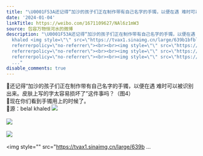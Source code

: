 ```yaml
---
title: "\U0001F53A还记得“加沙的孩子们正在制作带有自己名字的手镯，以便在遇 难时可以被识别出来。皮肤上写的字太容易损坏了”这件事吗？（图4）\U0001F53A现在你们看到手镯用上的..."
date: '2024-01-04'
linkTitle: https://weibo.com/1671109627/NAl6z1mW3
source: 包容万物恒河水的微博
description: "\U0001F53A还记得“加沙的孩子们正在制作带有自己名字的手镯，以便在遇 难时可以被识别出来。皮肤上写的字太容易损坏了”这件事吗？（图4）<br>\U0001F53A现在你们看到手镯用上的时候了。<br>\U0001F53A源：belal
  khaled <img style=\"\" src=\"https://tvax1.sinaimg.cn/large/639b1bfbly1hli18uzv4tj20gt0j27c3.jpg\"
  referrerpolicy=\"no-referrer\"><br><br><img style=\"\" src=\"https://tvax2.sinaimg.cn/large/639b1bfbly1hli17gdfsoj20ly09fwih.jpg\"
  referrerpolicy=\"no-referrer\"><br><br><img style=\"\" src=\"https://tvax3.sinaimg.cn/large/639b1bfbly1hli17kp1tkj20lq0bc79b.jpg\"
  referrerpolicy=\"no-referrer\"><br><br><img style=\"\" src=\"https://tvax1.sinaimg.cn/large/639b
  ..."
disable_comments: true
---
```

🔺还记得“加沙的孩子们正在制作带有自己名字的手镯，以便在遇 难时可以被识别出来。皮肤上写的字太容易损坏了”这件事吗？（图4）<br>🔺现在你们看到手镯用上的时候了。<br>🔺源：belal khaled <img style="" src="https://tvax1.sinaimg.cn/large/639b1bfbly1hli18uzv4tj20gt0j27c3.jpg" referrerpolicy="no-referrer"><br><br><img style="" src="https://tvax2.sinaimg.cn/large/639b1bfbly1hli17gdfsoj20ly09fwih.jpg" referrerpolicy="no-referrer"><br><br><img style="" src="https://tvax3.sinaimg.cn/large/639b1bfbly1hli17kp1tkj20lq0bc79b.jpg" referrerpolicy="no-referrer"><br><br><img style="" src="https://tvax1.sinaimg.cn/large/639b ...